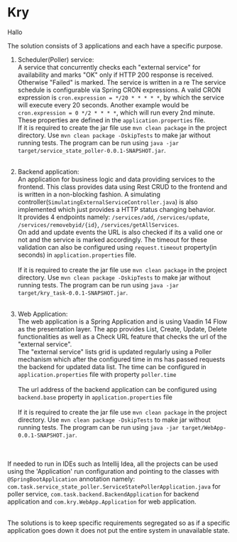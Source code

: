 # Kry

Hallo

The solution consists of 3 applications and each have a specific purpose.

1. Scheduler(Poller) service: <br>
A service that concurrently checks each "external service" for availability and marks "OK" only if HTTP 200 response is received. Otherwise "Failed" is marked. The service is written in a re The service schedule is configurable via Spring CRON expressions. A valid CRON expression is ```cron.expression = */20 * * * * *```, by which the service will execute every 20 seconds. Another example would be ```cron.expression = 0 */2 * * * *```, which will run every 2nd minute. These properties are defined in the ```application.properties``` file.
<br>If it is required to create the jar file use ```mvn clean package``` in the project directory. Use ```mvn clean package -DskipTests``` to make jar without running tests. The program can be run using ```java -jar target/service_state_poller-0.0.1-SNAPSHOT.jar```.
<br/><br/>

2. Backend application:<br>
An application for business logic and data providing services to the frontend. This class provides data using Rest CRUD to the frontend and is written in a non-blocking fashion. A simulating controller(```SimulatingExternalServiceController.java```) is also implemented which just provides a HTTP status changing behavior.
<br>It provides 4 endpoints namely: ```/services/add```, ```/services/update```, ```/services/removebyid/{id}```, ```/services/getAllServices```. 
<br>On add and update events the URL is also checked if its a valid one or not and the service is marked accordingly. The timeout for these validation can also be configured using ```request.timeout``` property(in seconds) in ```application.properties``` file.<br/>
<br>If it is required to create the jar file use ```mvn clean package``` in the project directory. Use ```mvn clean package -DskipTests``` to make jar without running tests. The program can be run using ```java -jar target/kry_task-0.0.1-SNAPSHOT.jar```.
<br/><br/>

3. Web Application:<br>
The web application is a Spring Application and is using Vaadin 14 Flow as the presentation layer. The app provides List, Create, Update, Delete functionalities as well as a Check URL feature that checks the url of the "external service".
<br>The "external service" lists grid is updated regularly using a Poller mechanism which after the configured time in ms has passed requests the backend for updated data list. The time can be configured in ```application.properties``` file with property ```poller.time```<br/>
<br>The url address of the backend application can be configured using ```backend.base``` property in ```application.properties``` file<br/>
<br>If it is required to create the jar file use ```mvn clean package``` in the project directory. Use ```mvn clean package -DskipTests``` to make jar without running tests. The program can be run using ```java -jar target/WebApp-0.0.1-SNAPSHOT.jar```.
<br/><br/>

<br>If needed to run in IDEs such as Intellij Idea, all the projects can be used using the 'Application' run configuration and pointing to the classes with ```@SpringBootApplication``` annotation namely: ```com.task.service_state_poller.ServiceStatePollerApplication.java``` for poller service, ```com.task.backend.BackendApplication``` for backend application and ```com.kry.WebApp.Application``` for web application.<br/>

<br>The solutions is to keep specific requirements segregated so as if a specific application goes down it does not put the entire system in unavailable state.<br/>

<br/>
